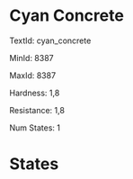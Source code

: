 # Cyan Concrete

TextId: cyan_concrete

MinId: 8387

MaxId: 8387

Hardness: 1,8

Resistance: 1,8


Num States: 1

# States
```

```